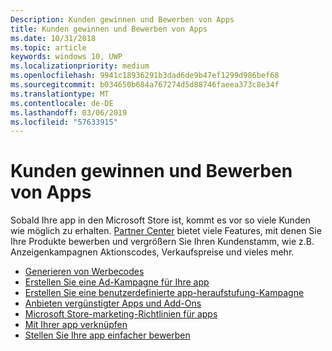 ```yaml
---
Description: Kunden gewinnen und Bewerben von Apps
title: Kunden gewinnen und Bewerben von Apps
ms.date: 10/31/2018
ms.topic: article
keywords: windows 10, UWP
ms.localizationpriority: medium
ms.openlocfilehash: 9941c18936291b3dad6de9b47ef1299d986bef68
ms.sourcegitcommit: b034650b684a767274d5d88746faeea373c8e34f
ms.translationtype: MT
ms.contentlocale: de-DE
ms.lasthandoff: 03/06/2019
ms.locfileid: "57633915"
---
```

# <a name="attract-customers-and-promote-your-apps"></a>Kunden gewinnen und Bewerben von Apps

Sobald Ihre app in den Microsoft Store ist, kommt es vor so viele Kunden wie möglich zu erhalten. [Partner Center](https://partner.microsoft.com/dashboard) bietet viele Features, mit denen Sie Ihre Produkte bewerben und vergrößern Sie Ihren Kundenstamm, wie z.B. Anzeigenkampagnen Aktionscodes, Verkaufspreise und vieles mehr.

-   [Generieren von Werbecodes](generate-promotional-codes.md)
-   [Erstellen Sie eine Ad-Kampagne für Ihre app](create-an-ad-campaign-for-your-app.md)
-   [Erstellen Sie eine benutzerdefinierte app-heraufstufung-Kampagne](create-a-custom-app-promotion-campaign.md)
-   [Anbieten vergünstigter Apps und Add-Ons](put-apps-and-add-ons-on-sale.md)
-   [Microsoft Store-marketing-Richtlinien für apps](app-marketing-guidelines.md)
-   [Mit Ihrer app verknüpfen](link-to-your-app.md)
-   [Stellen Sie Ihre app einfacher bewerben](make-your-app-easier-to-promote.md)

 

 
